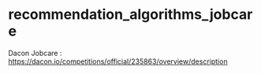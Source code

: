 # recommendation_algorithms_jobcare
Dacon Jobcare : https://dacon.io/competitions/official/235863/overview/description
